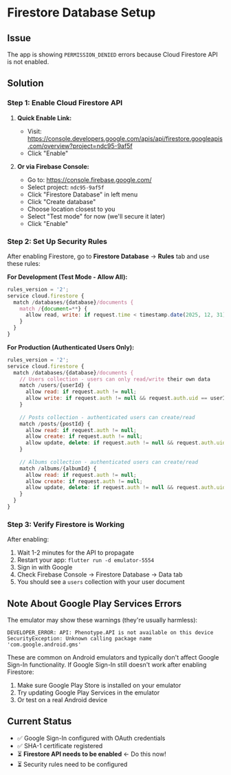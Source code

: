 # Firestore Database Setup

## Issue
The app is showing `PERMISSION_DENIED` errors because Cloud Firestore API is not enabled.

## Solution

### Step 1: Enable Cloud Firestore API

1. **Quick Enable Link:**
   - Visit: https://console.developers.google.com/apis/api/firestore.googleapis.com/overview?project=ndc95-9af5f
   - Click "Enable"

2. **Or via Firebase Console:**
   - Go to: https://console.firebase.google.com/
   - Select project: `ndc95-9af5f`
   - Click "Firestore Database" in left menu
   - Click "Create database"
   - Choose location closest to you
   - Select "Test mode" for now (we'll secure it later)
   - Click "Enable"

### Step 2: Set Up Security Rules

After enabling Firestore, go to **Firestore Database** → **Rules** tab and use these rules:

**For Development (Test Mode - Allow All):**
```javascript
rules_version = '2';
service cloud.firestore {
  match /databases/{database}/documents {
    match /{document=**} {
      allow read, write: if request.time < timestamp.date(2025, 12, 31);
    }
  }
}
```

**For Production (Authenticated Users Only):**
```javascript
rules_version = '2';
service cloud.firestore {
  match /databases/{database}/documents {
    // Users collection - users can only read/write their own data
    match /users/{userId} {
      allow read: if request.auth != null;
      allow write: if request.auth != null && request.auth.uid == userId;
    }
    
    // Posts collection - authenticated users can create/read
    match /posts/{postId} {
      allow read: if request.auth != null;
      allow create: if request.auth != null;
      allow update, delete: if request.auth != null && request.auth.uid == resource.data.userId;
    }
    
    // Albums collection - authenticated users can create/read
    match /albums/{albumId} {
      allow read: if request.auth != null;
      allow create: if request.auth != null;
      allow update, delete: if request.auth != null && request.auth.uid == resource.data.userId;
    }
  }
}
```

### Step 3: Verify Firestore is Working

After enabling:
1. Wait 1-2 minutes for the API to propagate
2. Restart your app: `flutter run -d emulator-5554`
3. Sign in with Google
4. Check Firebase Console → Firestore Database → Data tab
5. You should see a `users` collection with your user document

## Note About Google Play Services Errors

The emulator may show these warnings (they're usually harmless):
```
DEVELOPER_ERROR: API: Phenotype.API is not available on this device
SecurityException: Unknown calling package name 'com.google.android.gms'
```

These are common on Android emulators and typically don't affect Google Sign-In functionality. If Google Sign-In still doesn't work after enabling Firestore:

1. Make sure Google Play Store is installed on your emulator
2. Try updating Google Play Services in the emulator
3. Or test on a real Android device

## Current Status
- ✅ Google Sign-In configured with OAuth credentials
- ✅ SHA-1 certificate registered
- ⏳ **Firestore API needs to be enabled** ← Do this now!
- ⏳ Security rules need to be configured

